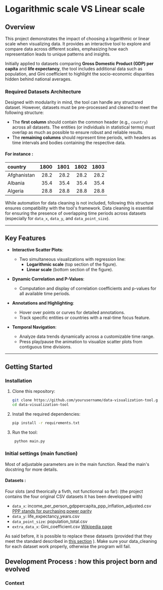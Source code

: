 # **Logarithmic scale VS Linear scale**

## **Overview**
This project demonstrates the impact of choosing a logarithmic or linear scale when visualizing data.
It provides an interactive tool to explore and compare data across different scales, emphasizing how each representation leads to unique patterns and insights.

Initially applied to datasets comparing **Gross Domestic Product (GDP) per capita** and **life expectancy**, the tool includes additional data such as population, and Gini coefficient to highlight the socio-economic disparities hidden behind national averages.

### **Required Datasets Architecture**
Designed with modularity in mind, the tool can handle any structured dataset. However, datasets must be pre-processed and cleaned to meet the following structure:
- The **first column** should contain the common header (e.g., `country`) across all datasets. The entities (or individuals in statistical terms) must overlap as much as possible to ensure robust and reliable results.
- The **remaining columns** should represent time periods, with headers as time intervals and bodies containing the respective data.
#### For instance :
| country     |   1800 |   1801 |   1802 |   1803 |
|:------------|-------:|-------:|-------:|-------:|
| Afghanistan |   28.2 |   28.2 |   28.2 |   28.2 |
| Albania     |   35.4 |   35.4 |   35.4 |   35.4 |
| Algeria     |   28.8 |   28.8 |   28.8 |   28.8 |


While automation for data cleaning is not included, following this structure ensures compatibility with the tool's framework. Data cleaning is essential for ensuring the presence of overlapping time periods across datasets (especially for `data_x`, `data_y`, and `data_point_size`).

---

## **Key Features**
- **Interactive Scatter Plots**:
  - Two simultaneous visualizations with regression line:
    - **Logarithmic scale** (top section of the figure).
    - **Linear scale** (bottom section of the figure).
  
- **Dynamic Correlation and P-Values**:
  - Computation and display of correlation coefficients and p-values for all available time periods.

- **Annotations and Highlighting**:
  - Hover over points or curves for detailed annotations.
  - Track specific entities or countries with a real-time focus feature.

- **Temporal Navigation**:
  - Analyze data trends dynamically across a customizable time range.
  - Press play/pause the animation to visualize scatter plots from contiguous time divisions.

---

## **Getting Started**

### **Installation**
1. Clone this repository:
   ```bash
   git clone https://github.com/yourusername/data-visualization-tool.git
   cd data-visualization-tool
   ```

2. Install the required dependencies:
   ```bash
   pip install -r requirements.txt
   ```

3. Run the tool:
   ```bash
    python main.py
   ```

### **Initial settings (main function)**
Most of adjustable parameters are in the main function. Read the main's docstring for more details.

#### Datasets :
Four slots (and theorically a fivth, not functionnal so far): (the project contains the four original CSV datasets it has been developped with)
- `data_x`: income_per_person_gdppercapita_ppp_inflation_adjusted.csv [PPP stands for purchasing power parity](https://en.wikipedia.org/wiki/Purchasing_power_parity)
- `data_y`: life_expectancy_years.csv
- `data_point_size`: population_total.csv
- `extra_data_x`: Gini_coefficient.csv [Wikipedia page](https://en.wikipedia.org/wiki/Gini_coefficient)

As said before, it is possible to replace these datasets (provided that they meet the standard described in [this section](#required-datasets-architecture) ). Make sure your data_cleaning for each dataset work properly, otherwise the program will fail.
	
## Development Process : how this project born and evolved
### Context
